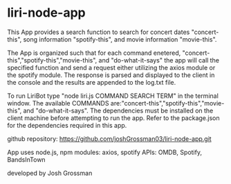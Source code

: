 # liri-node-app
This App provides a search function to search for concert dates "concert-this", song information "spotify-this", and movie information "movie-this".

The App is organized such that for each command enetered, "concert-this","spotify-this","movie-this", and "do-what-it-says" the app will call the specified function and send a request either utilizing the axios module or the spotify module. The response is parsed and displayed to the client in the console and the results are appended to the log.txt file.

To run LiriBot type "node liri.js COMMAND SEARCH TERM" in the terminal window. The available COMMANDS are:"concert-this","spotify-this","movie-this", and "do-what-it-says". The dependencies must be installed on the client machine before attempting to run the app. Refer to the package.json for the dependencies required in this app.  


github repository: https://github.com/joshGrossman03/liri-node-app.git

App uses node.js, npm modules: axios, spotify  APIs: OMDB, Spotify, BandsInTown

developed by Josh Grossman